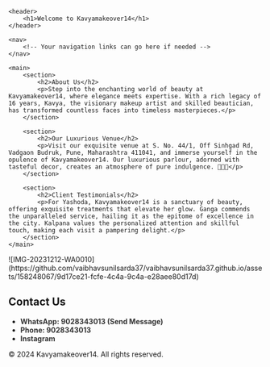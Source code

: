 
<html lang="en">
<head>
    <meta charset="UTF-8">
    <meta name="viewport" content="width=device-width, initial-scale=1.0">
</head>
<body>

    <header>
        <h1>Welcome to Kavyamakeover14</h1>
    </header>

    <nav>
        <!-- Your navigation links can go here if needed -->
    </nav>

    <main>
        <section>
            <h2>About Us</h2>
            <p>Step into the enchanting world of beauty at Kavyamakeover14, where elegance meets expertise. With a rich legacy of 16 years, Kavya, the visionary makeup artist and skilled beautician, has transformed countless faces into timeless masterpieces.</p>
        </section>

        <section>
            <h2>Our Luxurious Venue</h2>
            <p>Visit our exquisite venue at S. No. 44/1, Off Sinhgad Rd, Vadgaon Budruk, Pune, Maharashtra 411041, and immerse yourself in the opulence of Kavyamakeover14. Our luxurious parlour, adorned with tasteful decor, creates an atmosphere of pure indulgence. 💄💅✨</p>
        </section>

        <section>
            <h2>Client Testimonials</h2>
            <p>For Yashoda, Kavyamakeover14 is a sanctuary of beauty, offering exquisite treatments that elevate her glow. Ganga commends the unparalleled service, hailing it as the epitome of excellence in the city. Kalpana values the personalized attention and skillful touch, making each visit a pampering delight.</p>
        </section>
    </main>

</body>
</html>
![IMG-20231212-WA0010](https://github.com/vaibhavsunilsarda37/vaibhavsunilsarda37.github.io/assets/158248067/9d17ce21-fcfe-4c4a-9c4a-e28aee80d17d)
<style>
    /* Style for the animated contact links */
    .contact-link {
        color: #333; /* Default text color */
        transition: color 0.3s ease; /* Smooth transition effect */
        text-decoration: none;
        font-weight: bold;
        display: inline-block; /* Ensure the transition works properly */
    }

    .contact-link:hover {
        color: #007BFF; /* Text color on hover */
    }
</style>

<!-- Contact Us Section with Animated Links -->
<section>
    <h2>Contact Us</h2>
    <ul>
        <li><a href="https://wa.me/9028343013?text=Hello%20Kavyamakeover14" target="_blank" class="contact-link">WhatsApp: 9028343013 (Send Message)</a></li>
        <li><a href="tel:+9028343013" target="_blank" class="contact-link">Phone: 9028343013</a></li>
        <li><a href="https://www.instagram.com/kavyamakeover14/" target="_blank" class="contact-link">Instagram</a></li>
    </ul>
</section>
<footer>
    <p>&copy; 2024 Kavyamakeover14. All rights reserved.</p>
</footer>
